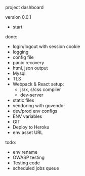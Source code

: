 project dashboard

version 0.0.1
- start

done:
- login/logout with session cookie
- logging
- config file
- panic recovery
- html, json output
- Mysql
- TLS
- Webpack & React setup:
    - js/x, s/css compiler
    - dev-server
- static files 
- vendoring with govendor
- dev/prod env configs
- ENV variables
- GIT
- Deploy to Heroku
- env asset URL

todo:
- env rename
- OWASP testing
- Testing code
- scheduled jobs queue 
